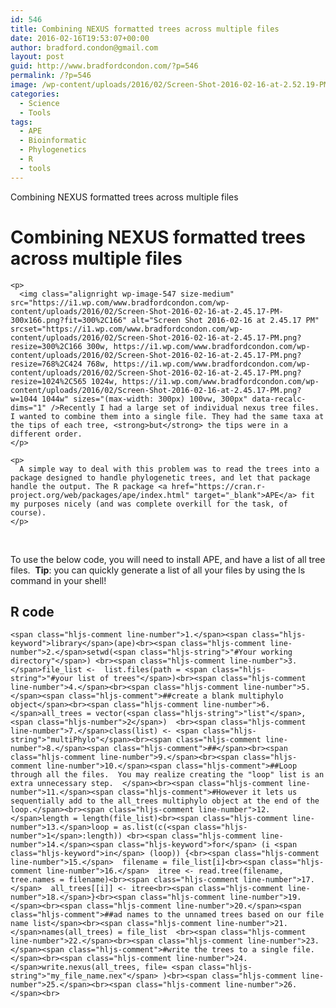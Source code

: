 ```yaml
---
id: 546
title: Combining NEXUS formatted trees across multiple files
date: 2016-02-16T19:53:07+00:00
author: bradford.condon@gmail.com
layout: post
guid: http://www.bradfordcondon.com/?p=546
permalink: /?p=546
image: /wp-content/uploads/2016/02/Screen-Shot-2016-02-16-at-2.52.19-PM.png
categories:
  - Science
  - Tools
tags:
  - APE
  - Bioinformatic
  - Phylogenetics
  - R
  - tools
---
```

Combining NEXUS formatted trees across multiple files

<div id="preview-contents" class="note-content">
  <div id="wmd-preview-section-1924" class="wmd-preview-section preview-content">
    <h1 id="combining-nexus-formatted-trees-across-multiple-files">
      Combining NEXUS formatted trees across multiple files
    </h1>
    
    <p>
      <img class="alignright wp-image-547 size-medium" src="https://i1.wp.com/www.bradfordcondon.com/wp-content/uploads/2016/02/Screen-Shot-2016-02-16-at-2.45.17-PM-300x166.png?fit=300%2C166" alt="Screen Shot 2016-02-16 at 2.45.17 PM" srcset="https://i1.wp.com/www.bradfordcondon.com/wp-content/uploads/2016/02/Screen-Shot-2016-02-16-at-2.45.17-PM.png?resize=300%2C166 300w, https://i1.wp.com/www.bradfordcondon.com/wp-content/uploads/2016/02/Screen-Shot-2016-02-16-at-2.45.17-PM.png?resize=768%2C424 768w, https://i1.wp.com/www.bradfordcondon.com/wp-content/uploads/2016/02/Screen-Shot-2016-02-16-at-2.45.17-PM.png?resize=1024%2C565 1024w, https://i1.wp.com/www.bradfordcondon.com/wp-content/uploads/2016/02/Screen-Shot-2016-02-16-at-2.45.17-PM.png?w=1044 1044w" sizes="(max-width: 300px) 100vw, 300px" data-recalc-dims="1" />Recently I had a large set of individual nexus tree files. I wanted to combine them into a single file. They had the same taxa at the tips of each tree, <strong>but</strong> the tips were in a different order.
    </p>
    
    <p>
      A simple way to deal with this problem was to read the trees into a package designed to handle phylogenetic trees, and let that package handle the output. The R package <a href="https://cran.r-project.org/web/packages/ape/index.html" target="_blank">APE</a> fit my purposes nicely (and was complete overkill for the task, of course).
    </p>
  </div>
  
  <p>
    &nbsp;
  </p>
  
  <div id="wmd-preview-section-1924" class="wmd-preview-section preview-content">
    <p>
      To use the below code, you will need to install APE, and have a list of all tree files.  <strong>Tip</strong>: you can quickly generate a list of all your files by using the ls command in your shell!
    </p>
  </div>
  
  <div id="wmd-preview-section-1717" class="wmd-preview-section preview-content">
    <h2 id="r-code">
      R code
    </h2>
  </div>
  
  <div id="wmd-preview-section-footnotes" class="preview-content">
  </div>
</div>

<pre class="prettyprint hljs-dark"><code class="language-r hljs">&lt;span class="hljs-comment line-number">1.&lt;/span>&lt;span class="hljs-keyword">library&lt;/span>(ape)&lt;br>&lt;span class="hljs-comment line-number">2.&lt;/span>setwd(&lt;span class="hljs-string">"#Your working directory"&lt;/span>) &lt;br>&lt;span class="hljs-comment line-number">3.&lt;/span>file_list &lt;-  list.files(path = &lt;span class="hljs-string">"#your list of trees"&lt;/span>)&lt;br>&lt;span class="hljs-comment line-number">4.&lt;/span>&lt;br>&lt;span class="hljs-comment line-number">5.&lt;/span>&lt;span class="hljs-comment">##create a blank multiphylo object&lt;/span>&lt;br>&lt;span class="hljs-comment line-number">6.&lt;/span>all_trees = vector(&lt;span class="hljs-string">"list"&lt;/span>, &lt;span class="hljs-number">2&lt;/span>)  &lt;br>&lt;span class="hljs-comment line-number">7.&lt;/span>class(list) &lt;- &lt;span class="hljs-string">"multiPhylo"&lt;/span>&lt;br>&lt;span class="hljs-comment line-number">8.&lt;/span>&lt;span class="hljs-comment">##&lt;/span>&lt;br>&lt;span class="hljs-comment line-number">9.&lt;/span>&lt;br>&lt;span class="hljs-comment line-number">10.&lt;/span>&lt;span class="hljs-comment">##Loop through all the files.  You may realize creating the "loop" list is an extra unnecessary step.  &lt;/span>&lt;br>&lt;span class="hljs-comment line-number">11.&lt;/span>&lt;span class="hljs-comment">#However it lets us sequentially add to the all_trees multiphylo object at the end of the loop.&lt;/span>&lt;br>&lt;span class="hljs-comment line-number">12.&lt;/span>length = length(file_list)&lt;br>&lt;span class="hljs-comment line-number">13.&lt;/span>loop = as.list(c(&lt;span class="hljs-number">1&lt;/span>:length)) &lt;br>&lt;span class="hljs-comment line-number">14.&lt;/span>&lt;span class="hljs-keyword">for&lt;/span> (i &lt;span class="hljs-keyword">in&lt;/span> (loop)) {&lt;br>&lt;span class="hljs-comment line-number">15.&lt;/span>  filename = file_list[i]&lt;br>&lt;span class="hljs-comment line-number">16.&lt;/span>  itree &lt;- read.tree(filename, tree.names = filename)&lt;br>&lt;span class="hljs-comment line-number">17.&lt;/span>  all_trees[[i]] &lt;- itree&lt;br>&lt;span class="hljs-comment line-number">18.&lt;/span>}&lt;br>&lt;span class="hljs-comment line-number">19.&lt;/span>&lt;br>&lt;span class="hljs-comment line-number">20.&lt;/span>&lt;span class="hljs-comment">##ad names to the unnamed trees based on our file name list&lt;/span>&lt;br>&lt;span class="hljs-comment line-number">21.&lt;/span>names(all_trees) = file_list  &lt;br>&lt;span class="hljs-comment line-number">22.&lt;/span>&lt;br>&lt;span class="hljs-comment line-number">23.&lt;/span>&lt;span class="hljs-comment">#write the trees to a single file.&lt;/span>&lt;br>&lt;span class="hljs-comment line-number">24.&lt;/span>write.nexus(all_trees, file= &lt;span class="hljs-string">"my_file_name.nex"&lt;/span> )&lt;br>&lt;span class="hljs-comment line-number">25.&lt;/span>&lt;br>&lt;span class="hljs-comment line-number">26.&lt;/span>&lt;br></code></pre></div> 

<div id="wmd-preview-section-footnotes" class="preview-content">
</div></div> 

</body></html>